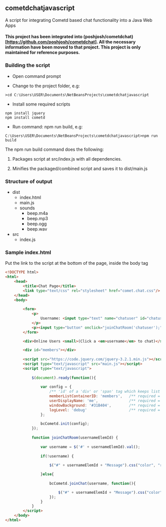 ## cometdchatjavascript

A script for integrating Cometd based chat functionality into a Java Web Apps

#### This project has been integrated into (poshjosh/cometdchat)[https://github.com/poshjosh/cometdchat]. All the necessary information have been moved to that project. This project is only maintained for reference purposes. 

### Building the script

- Open command prompt

- Change to the project folder, e.g:

```
>cd C:\Users\USER\Documents\NetBeansProjects\cometdchatjavascript
```

- Install some required scripts

```
npm install jquery
npm install cometd
```

- Run command: npm run build, e.g:

```
C:\Users\USER\Documents\NetBeansProjects\cometdchatjavascript>npm run build
```

The npm run build command does the following:

1. Packages script at src/index.js with all dependencies.

2. Minifies the packaged/combined script and saves it to dist/main.js

### Structure of output

- dist
    - index.html
    - main.js
    - sounds
        - beep.m4a
        - beep.mp3
        - beep.ogg
        - beep.wav
- src
    - index.js

### Sample index.html 
Put the link to the script at the bottom of the page, inside the body tag

```html
<!DOCTYPE html>
<html>
    <head>
        <title>Chat Page</title>
        <link type="text/css" rel="stylesheet" href="comet.chat.css"/>
    </head>
    <body>
        
        <form>
            <p>
                Username: <input type="text" name="chatuser" id="chatuser"/><span id="chatuserMessage"></span>
            </p>
            <p><input type="button" onclick="joinChatRoom('chatuser');" value="Join Chat"></p>
        </form>

        <div>Online Users <small>(Click a <em>username</em> to chat)</small></div>

        <div id="members"></div>
        
        <script src="https://code.jquery.com/jquery-3.2.1.min.js"></script>
        <script type="text/javascript" src="main.js"></script>
        <script type="text/javascript">
            
            $(document).ready(function(){ 
                
                var config = {
                    /** 'id' of a 'div' or 'span' tag which keeps list of online users */
                    memberListContainerID: 'members',   /** required = false, text */
                    userDisplayName: 'me',              /** required = false, text */
                    windowBackground: '#31B404',        /** required = false, color */
                    logLevel: 'debug'                   /** required = false, [warn|info|debug], default=info */
                };
                
                bcCometd.init(config);
            });
            
            function joinChatRoom(usernameElemId) {
                
                var username = $('#' + usernameElemId).val();
                
                if(!username) {
                    
                    $("#" + usernameElemId + "Message").css("color", "red").val("Invalid username");

                }else{
                
                    bcCometd.joinChat(username, function(){

                        $("#" + usernameElemId + "Message").css("color", "green").val("Successfully joined chat as: " + username);
                    });
                }
            }
        </script>
    </body>
</html>
```

